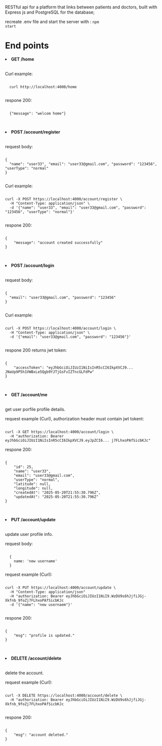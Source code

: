 RESTful api for a platform that links between patients and doctors, built with Express js and PostgreSQL for the database;

recreate .env file and start the server with : <code>npm start</code>


<h1>End points</h1>

<li><b>GET /home</b></li>

<br>

Curl example:

<pre><code>
  curl http://localhost:4000/home
  
</code></pre>

respone 200:

<pre><code>
  {"message": "welcom home"}  
  
</code></pre>




<br>
<li><b>POST /account/register</b></li>

<br>

request body: 

<pre><code>
{
  "name": "user33", "email": "user33@gmail.com", "password": "123456", "userType": "normal"
}  
  
</code></pre>



Curl example:

<pre><code>
curl -X POST https://localhost:4000/account/register \
  -H "Content-Type: application/json" \
  -d '{"name": "user33", "email": "user33@gmail.com", "password": "123456", "userType": "normal"}'  
  
</code></pre>



respone 200:

<pre><code>
{
    "message": "account created successfully"
}  
  
</code></pre>





<br>
<li><b>POST /account/login</b></li>

<br>

request body: 

<pre><code>
{
  "email": "user33@gmail.com", "password": "123456"
}  
  
</code></pre>



Curl example:

<pre><code>
curl -X POST https://localhost:4000/account/login \
  -H "Content-Type: application/json" \
  -d '{"email": "user33@gmail.com", "password": "123456"}'  
  
</code></pre>



respone 200 returns jwt token:

<pre><code>
{
    "accessToken": "eyJhbGciOiJIUzI1NiIsInR5cCI6IkpXVCJ9... JNaUp9P5h1VWBxLe5Qgb9YJTjGsFvIZTncGLFdPw"
}
  
</code></pre>








<br>
<li><b>GET /account/me</b></li>

<br>

get user porfile profile details.


request example (Curl), authorization header must contain jwt tokent:

<pre><code>
curl -X GET https://localhost:4000/account/login \
  -H "authorization: Bearer eyJhbGciOiJIUzI1NiIsInR5cCI6IkpXVCJ9.eyJpZCI6... j7FLhxoPAfSicbKJc"
</code></pre>



respone 200:

<pre><code>
{
    "id": 25,
    "name": "user33",
    "email": "user33@gmail.com",
    "userType": "normal",
    "latitude": null,
    "longitude": null,
    "createdAt": "2025-05-20T21:55:30.796Z",
    "updatedAt": "2025-05-20T21:55:30.796Z"
}
  
</code></pre>






<br>
<li><b>PUT /account/update</b></li>

<br>

update user profile info.

request body: 

<pre><code>
  {
    name: 'new username'
  }
</code></pre>


request example (Curl):

<pre><code>
curl -X PUT https://localhost:4000/account/update \
  -H "Content-Type: application/json"
  -H "authorization: Bearer eyJhbGciOiJIUzI1NiI9.WzDU9s6hJjfiJGj-Xkfnb_9foZj7FLhxoPAfSicbKJc
  -d '{"name": "new usernaem"}'

</code></pre>



respone 200:

<pre><code>
{
    "msg": "profile is updated."
}
  
</code></pre>









<br>
<li><b>DELETE /account/delete</b></li>

<br>

delete the account.


request example (Curl):

<pre><code>
curl -X DELETE https://localhost:4000/account/delete \
  -H "authorization: Bearer eyJhbGciOiJIUzI1NiI9.WzDU9s6hJjfiJGj-Xkfnb_9foZj7FLhxoPAfSicbKJc

</code></pre>



respone 200:

<pre><code>
{
    "msg": "account deleted."
}
  
</code></pre>




